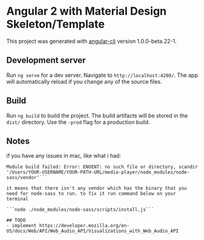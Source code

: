 # Angular 2 with Material Design Skeleton/Template

This project was generated with [angular-cli](https://github.com/angular/angular-cli) version 1.0.0-beta.22-1.

## Development server
Run `ng serve` for a dev server. Navigate to `http://localhost:4200/`. The app will automatically reload if you change any of the source files.

## Build

Run `ng build` to build the project. The build artifacts will be stored in the `dist/` directory. Use the `-prod` flag for a production build.

## Notes
if you have any issues in mac, like what i had:

```ERROR in ./~/css-loader?sourcemap!./~/postcss-loader!./~/sass-loader?sourcemap!./src/assets/custom-theme.scss
Module build failed: Error: ENOENT: no such file or directory, scandir '/Users/YOUR-USERNAME/YOUR-PATH-URL/media-player/node_modules/node-sass/vendor'```

it means that there isn't any vendor which has the binary that you need for node-sass to run. to fix it run command below on your terminal

```node ./node_modules/node-sass/scripts/install.js```

## TODO
- implement https://developer.mozilla.org/en-US/docs/Web/API/Web_Audio_API/Visualizations_with_Web_Audio_API

